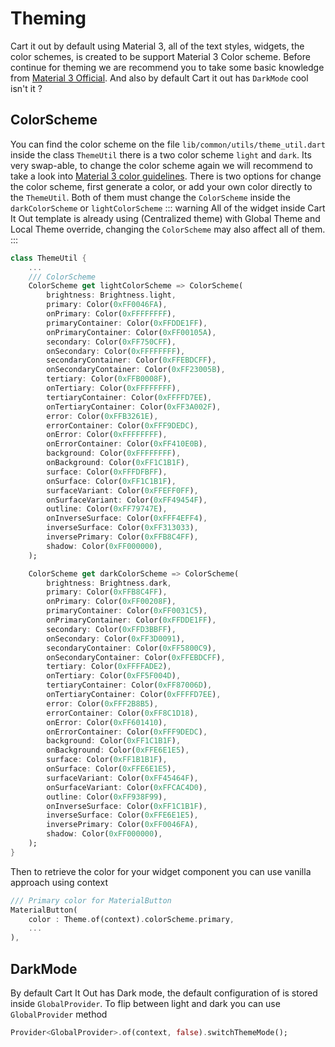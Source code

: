 # Theming
Cart it out by default using Material 3, all of the text styles, widgets, the color schemes, is created to be support Material 3 Color scheme. Before continue for theming we are recommend you to take some basic knowledge from [Material 3 Official](https://m3.material.io/). And also by default Cart it out has `DarkMode` cool isn't it ?
## ColorScheme
You can find the color scheme on the file `lib/common/utils/theme_util.dart` inside the class `ThemeUtil` there is a two color scheme `light` and `dark`. Its very swap-able, to change the color scheme again we will recommend to take a look into [Material 3 color guidelines](https://m3.material.io/styles/color/overview). There is two options for change the color scheme, first generate a color, or add your own color directly to the `ThemeUtil`. Both of them must change the `ColorScheme` inside the `darkColorScheme` or `lightColorScheme`
::: warning
All of the widget inside Cart It Out template is already using (Centralized theme) with Global Theme and Local Theme override, changing the `ColorScheme` may also affect all of them.
:::
```dart
class ThemeUtil {
    ...
    /// ColorScheme
    ColorScheme get lightColorScheme => ColorScheme(
        brightness: Brightness.light,
        primary: Color(0xFF0046FA),
        onPrimary: Color(0xFFFFFFFF),
        primaryContainer: Color(0xFFDDE1FF),
        onPrimaryContainer: Color(0xFF00105A),
        secondary: Color(0xFF750CFF),
        onSecondary: Color(0xFFFFFFFF),
        secondaryContainer: Color(0xFFEBDCFF),
        onSecondaryContainer: Color(0xFF23005B),
        tertiary: Color(0xFFB0008F),
        onTertiary: Color(0xFFFFFFFF),
        tertiaryContainer: Color(0xFFFFD7EE),
        onTertiaryContainer: Color(0xFF3A002F),
        error: Color(0xFFB3261E),
        errorContainer: Color(0xFFF9DEDC),
        onError: Color(0xFFFFFFFF),
        onErrorContainer: Color(0xFF410E0B),
        background: Color(0xFFFFFFFF),
        onBackground: Color(0xFF1C1B1F),
        surface: Color(0xFFFDFBFF),
        onSurface: Color(0xFF1C1B1F),
        surfaceVariant: Color(0xFFEFF0FF),
        onSurfaceVariant: Color(0xFF49454F),
        outline: Color(0xFF79747E),
        onInverseSurface: Color(0xFFF4EFF4),
        inverseSurface: Color(0xFF313033),
        inversePrimary: Color(0xFFB8C4FF),
        shadow: Color(0xFF000000),
    );

    ColorScheme get darkColorScheme => ColorScheme(
        brightness: Brightness.dark,
        primary: Color(0xFFB8C4FF),
        onPrimary: Color(0xFF00208F),
        primaryContainer: Color(0xFF0031C5),
        onPrimaryContainer: Color(0xFFDDE1FF),
        secondary: Color(0xFFD3BBFF),
        onSecondary: Color(0xFF3D0091),
        secondaryContainer: Color(0xFF5800C9),
        onSecondaryContainer: Color(0xFFEBDCFF),
        tertiary: Color(0xFFFFADE2),
        onTertiary: Color(0xFF5F004D),
        tertiaryContainer: Color(0xFF87006D),
        onTertiaryContainer: Color(0xFFFFD7EE),
        error: Color(0xFFF2B8B5),
        errorContainer: Color(0xFF8C1D18),
        onError: Color(0xFF601410),
        onErrorContainer: Color(0xFFF9DEDC),
        background: Color(0xFF1C1B1F),
        onBackground: Color(0xFFE6E1E5),
        surface: Color(0xFF1B1B1F),
        onSurface: Color(0xFFE6E1E5),
        surfaceVariant: Color(0xFF45464F),
        onSurfaceVariant: Color(0xFFCAC4D0),
        outline: Color(0xFF938F99),
        onInverseSurface: Color(0xFF1C1B1F),
        inverseSurface: Color(0xFFE6E1E5),
        inversePrimary: Color(0xFF0046FA),
        shadow: Color(0xFF000000),
    );
}
```
Then to retrieve the color for your widget component you can use vanilla approach using context
```dart
/// Primary color for MaterialButton
MaterialButton(
    color : Theme.of(context).colorScheme.primary,
    ...
),
```

## DarkMode
By default Cart It Out has Dark mode, the default configuration of is stored inside `GlobalProvider`. To flip between light and dark you can use `GlobalProvider` method
```dart
Provider<GlobalProvider>.of(context, false).switchThemeMode();
```
